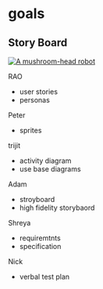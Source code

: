 # goals 

## Story Board

[![A mushroom-head robot](/assets/images/codey.jpg 'Codey the Codecademy mascot')](https://codecademy.com)

RAO 
- user stories
- personas

Peter 
- sprites

trijit 
- activity diagram
- use base diagrams

Adam
- stroyboard
- high fidelity storybaord

Shreya
- requiremtnts
- specification

Nick
- verbal test plan